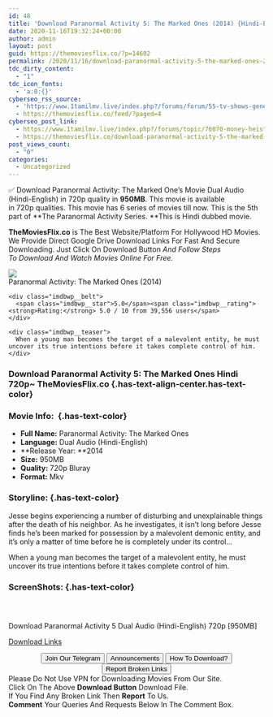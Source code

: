 ```yaml
---
id: 48
title: 'Download Paranormal Activity 5: The Marked Ones (2014) {Hindi-English} 720p [950MB]'
date: 2020-11-16T19:32:24+00:00
author: admin
layout: post
guid: https://themoviesflix.co/?p=14602
permalink: /2020/11/16/download-paranormal-activity-5-the-marked-ones-2014-hindi-english-720p-950mb/
tdc_dirty_content:
  - "1"
tdc_icon_fonts:
  - 'a:0:{}'
cyberseo_rss_source:
  - 'https://www.1tamilmv.live/index.php?/forums/forum/55-tv-shows-general-videos.xml/&page=3'
  - https://themoviesflix.co/feed/?paged=4
cyberseo_post_link:
  - https://www.1tamilmv.live/index.php?/forums/topic/76070-money-heist-2017-s01-ep-01-13-hdrip-720p-x264-english-51gb/
  - https://themoviesflix.co/download-paranormal-activity-5-the-marked-ones-2014-hindi-english-720p/
post_views_count:
  - "0"
categories:
  - Uncategorized
---
```

✅ Download Paranormal Activity: The Marked One’s&nbsp;Movie&nbsp;Dual Audio (Hindi-English) in 720p quality in&nbsp;**950MB**. This movie is available in&nbsp;720p&nbsp;qualities. This movie has 6 series of movies till now. This is the 5th part of&nbsp;**The Paranormal Activity Series.&nbsp;**This is Hindi dubbed movie.

**TheMoviesFlix.co**&nbsp;is The Best Website/Platform For Hollywood HD Movies. We Provide Direct Google Drive Download Links For Fast And Secure Downloading. Just Click On Download Button&nbsp;_And Follow Steps To&nbsp;Download And Watch Movies Online For Free._

<div class="imdbwp imdbwp--movie dark">
  <div class="imdbwp__thumb">
    <a class="imdbwp__link" target="_blank" title="Paranormal Activity: The Marked Ones" href="https://www.imdb.com/title/tt2473682/" rel="nofollow noopener noreferrer"><img class="imdbwp__img" src="https://m.media-amazon.com/images/M/MV5BMjAwNDAxMjc0N15BMl5BanBnXkFtZTgwNDcyNDU3MDE@._V1_SX300.jpg" /></a>
  </div>
  
  <div class="imdbwp__content">
    <div class="imdbwp__header">
      <span class="imdbwp__title">Paranormal Activity: The Marked Ones</span> (2014)
    </div>
    
    <div class="imdbwp__belt">
      <span class="imdbwp__star">5.0</span><span class="imdbwp__rating"><strong>Rating:</strong> 5.0 / 10 from 39,556 users</span>
    </div>
    
    <div class="imdbwp__teaser">
      When a young man becomes the target of a malevolent entity, he must uncover its true intentions before it takes complete control of him.
    </div>
  </div>
</div>

### Download Paranormal Activity 5: The Marked Ones Hindi 720p~ TheMoviesFlix.co {.has-text-align-center.has-text-color}

### Movie Info:&nbsp; {.has-text-color}

  * **Full Name:**&nbsp;Paranormal Activity:&nbsp;The Marked Ones
  * **Language:**&nbsp;Dual Audio (Hindi-English)
  * **Release Year:&nbsp;**2014
  * **Size:**&nbsp;950MB
  * **Quality:**&nbsp;720p Bluray
  * **Format:**&nbsp;Mkv

### Storyline: {.has-text-color}

Jesse begins experiencing a number of disturbing and unexplainable things after the death of his neighbor. As he investigates, it isn’t long before Jesse finds he’s been marked for possession by a malevolent demonic entity, and it’s only a matter of time before he is completely under its control…

When a young man becomes the target of a malevolent entity, he must uncover its true intentions before it takes complete control of him.

### ScreenShots: {.has-text-color}

<div class="wp-block-image">
  <figure class="aligncenter"><img src="https://i.imgur.com/sJvaAcQ.jpg" alt /></figure>
</div>

<div class="wp-block-image">
  <figure class="aligncenter"><img src="https://i.imgur.com/8FLyWYo.jpg" alt /></figure>
</div>

<div class="wp-block-image">
  <figure class="aligncenter"><img src="https://i.imgur.com/oqtGyHX.jpg" alt /></figure>
</div>

<p class="has-text-align-center has-text-color has-medium-font-size">
  Download Paranormal Activity 5 Dual Audio (Hindi-English) 720p [950MB]
</p>

<span class="mb-center maxbutton-3-center"><span class="maxbutton-3-container mb-container"><a class="maxbutton-3 maxbutton maxbutton-post-button" target="_blank" rel="nofollow noopener noreferrer" href="https://coinquint.com/a20010/"><span class="mb-text">Download Links</span></a></span></span>

<center>
</center>

<center>
  <a href="https://t.me/themoviesflixcom" target="_blank" data-wpel-link="external" rel="nofollow external noopener noreferrer"><button class="button button5">Join Our Telegram</button></a> <a href="https://themoviesflix.co/download-paranormal-activity-5-the-marked-ones-2014-hindi-english-720p/#" target="_blank" data-wpel-link="external" rel="nofollow external noopener noreferrer"><button class="button button5">Announcements</button></a> <a href="https://themoviesflix.com/how-to-download/" target="_blank" data-wpel-link="external" rel="nofollow external noopener noreferrer"><button class="button button5">How To Download?</button></a> <a href="https://themoviesflix.co/download-paranormal-activity-5-the-marked-ones-2014-hindi-english-720p/#" target="_blank" data-wpel-link="external" rel="nofollow external noopener noreferrer"><button class="button button5">Report Broken Links</button></a>
</center>

<div class="alert alert-danger">
  Please Do Not Use VPN for Downloading Movies From Our Site.
</div>

<div class="alert alert-success">
  Click On The Above <strong>Download Button</strong> Download File.
</div>

<div class="alert alert-warning">
  If You Find Any Broken Link Then <strong>Report</strong> To Us.
</div>

<div class="alert alert-info">
  <strong>Comment</strong> Your Queries And Requests Below In The Comment Box.
</div>